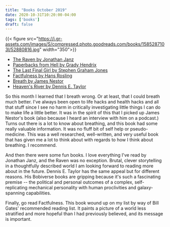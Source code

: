```yaml
---
title: "Books October 2019"
date: 2020-10-31T10:20:00-04:00
tags: ['books']
draft: false
---
```

{{< figure src="https://i.gr-assets.com/images/S/compressed.photo.goodreads.com/books/1585287103l/52880816.jpg" width="350">}}

* [The Raven by Jonathan Janz](https://www.goodreads.com/book/show/52880816-the-raven)
* [Paperbacks from Hell by Grady Hendrix](https://www.goodreads.com/book/show/33670466-paperbacks-from-hell)
* [The Last Final Girl by Stephen Graham Jones](https://www.goodreads.com/book/show/20323372-the-last-final-girl)
* [Factfulness by Hans Rosling](https://www.goodreads.com/book/show/34890015-factfulness)
* [Breath by James Nestor](https://www.goodreads.com/book/show/51202930-breath)
* [Heaven's River by Dennis E. Taylor](https://www.goodreads.com/book/show/42950440-heaven-s-river)

So this month I learned that I breath wrong. Or at least, that I could breath much better. I've always been open to life hacks and health hacks and all that stuff since I see no harm in critically investigating little things I can do to make life a little better. It was in the spirit of this that I picked up James Nestor's book (also because I heard an interview with him on a podcast.) Turns out there is a lot to know about breathing, and this book had some really valuable information. It was no fluff bit of self help or pseudo-medicine. This was a well researched, well-written, and very useful book that has given me a lot to think about with regards to how I think about breathing. I recommend.

And then there were some fun books. I love everything I've read by Jonathan Janz, and the Raven was no exception. Brutal, clever storytelling in a thoughtfully described world I am looking forward to reading more about in the future. Dennis E. Taylor has the same appeal but for different reasons. His Bobiverse books are gripping because it's such a fascinating premise -- the political and personal outcomes of a complex, self-replicating mechanical personality with human proclivities and galaxy-spanning capabilities.

Finally, go read Factfulness. This book wound up on my list by way of Bill Gates' recommended reading list. It paints a picture of a world less stratified and more hopeful than I had previously believed, and its message is important.

